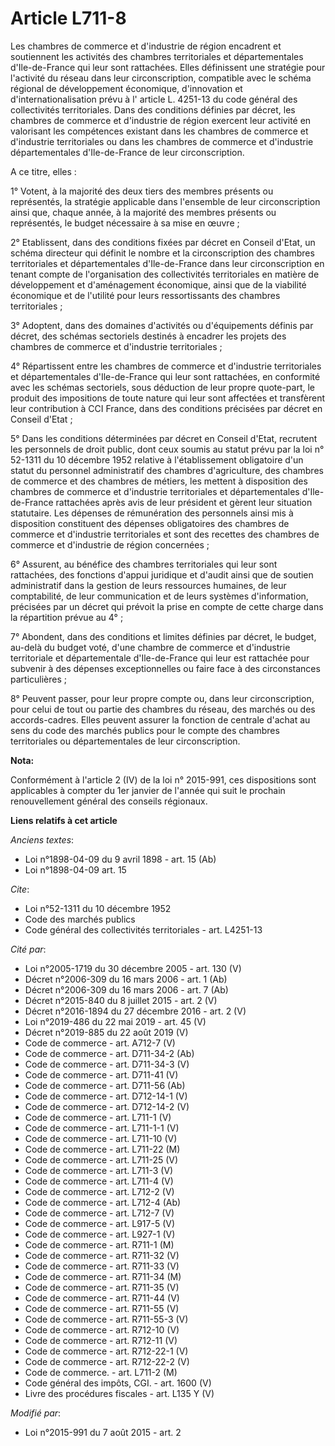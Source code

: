 # Article L711-8

Les chambres de commerce et d'industrie de région encadrent et soutiennent les activités des chambres territoriales et
départementales d'Ile-de-France qui leur sont rattachées. Elles définissent une stratégie pour l'activité du réseau dans leur
circonscription, compatible avec le schéma régional de développement économique, d'innovation et d'internationalisation prévu
à l' article L. 4251-13 du code général des collectivités territoriales. Dans des conditions définies par décret, les
chambres de commerce et d'industrie de région exercent leur activité en valorisant les compétences existant dans les chambres
de commerce et d'industrie territoriales ou dans les chambres de commerce et d'industrie départementales d'Ile-de-France de
leur circonscription.

A ce titre, elles :

1° Votent, à la majorité des deux tiers des membres présents ou représentés, la stratégie applicable dans l'ensemble de leur
circonscription ainsi que, chaque année, à la majorité des membres présents ou représentés, le budget nécessaire à sa mise en
œuvre ;

2° Etablissent, dans des conditions fixées par décret en Conseil d'Etat, un schéma directeur qui définit le nombre et la
circonscription des chambres territoriales et départementales d'Ile-de-France dans leur circonscription en tenant compte de
l'organisation des collectivités territoriales en matière de développement et d'aménagement économique, ainsi que de la
viabilité économique et de l'utilité pour leurs ressortissants des chambres territoriales ;

3° Adoptent, dans des domaines d'activités ou d'équipements définis par décret, des schémas sectoriels destinés à encadrer
les projets des chambres de commerce et d'industrie territoriales ;

4° Répartissent entre les chambres de commerce et d'industrie territoriales et départementales d'Ile-de-France qui leur sont
rattachées, en conformité avec les schémas sectoriels, sous déduction de leur propre quote-part, le produit des impositions
de toute nature qui leur sont affectées et transfèrent leur contribution à CCI France, dans des conditions précisées par
décret en Conseil d'Etat ;

5° Dans les conditions déterminées par décret en Conseil d'Etat, recrutent les personnels de droit public, dont ceux soumis
au statut prévu par la loi n° 52-1311 du 10 décembre 1952 relative à l'établissement obligatoire d'un statut du personnel
administratif des chambres d'agriculture, des chambres de commerce et des chambres de métiers, les mettent à disposition des
chambres de commerce et d'industrie territoriales et départementales d'Ile-de-France rattachées après avis de leur président
et gèrent leur situation statutaire. Les dépenses de rémunération des personnels ainsi mis à disposition constituent des
dépenses obligatoires des chambres de commerce et d'industrie territoriales et sont des recettes des chambres de commerce et
d'industrie de région concernées ;

6° Assurent, au bénéfice des chambres territoriales qui leur sont rattachées, des fonctions d'appui juridique et d'audit
ainsi que de soutien administratif dans la gestion de leurs ressources humaines, de leur comptabilité, de leur communication
et de leurs systèmes d'information, précisées par un décret qui prévoit la prise en compte de cette charge dans la
répartition prévue au 4° ;

7° Abondent, dans des conditions et limites définies par décret, le budget, au-delà du budget voté, d'une chambre de commerce
et d'industrie territoriale et départementale d'Ile-de-France qui leur est rattachée pour subvenir à des dépenses
exceptionnelles ou faire face à des circonstances particulières ;

8° Peuvent passer, pour leur propre compte ou, dans leur circonscription, pour celui de tout ou partie des chambres du
réseau, des marchés ou des accords-cadres. Elles peuvent assurer la fonction de centrale d'achat au sens du code des marchés
publics pour le compte des chambres territoriales ou départementales de leur circonscription.

**Nota:**

Conformément à l'article 2 (IV) de la loi n° 2015-991, ces dispositions sont applicables à compter du 1er janvier de l'année
qui suit le prochain renouvellement général des conseils régionaux.

**Liens relatifs à cet article**

_Anciens textes_:

  - Loi n°1898-04-09 du 9 avril 1898 - art. 15 (Ab)
  - Loi n°1898-04-09 art. 15

_Cite_:

  - Loi n°52-1311 du 10 décembre 1952
  - Code des marchés publics
  - Code général des collectivités territoriales - art. L4251-13

_Cité par_:

  - Loi n°2005-1719 du 30 décembre 2005 - art. 130 (V)
  - Décret n°2006-309 du 16 mars 2006 - art. 1 (Ab)
  - Décret n°2006-309 du 16 mars 2006 - art. 7 (Ab)
  - Décret n°2015-840 du 8 juillet 2015 - art. 2 (V)
  - Décret n°2016-1894 du 27 décembre 2016 - art. 2 (V)
  - Loi n°2019-486 du 22 mai 2019 - art. 45 (V)
  - Décret n°2019-885 du 22 août 2019 (V)
  - Code de commerce - art. A712-7 (V)
  - Code de commerce - art. D711-34-2 (Ab)
  - Code de commerce - art. D711-34-3 (V)
  - Code de commerce - art. D711-41 (V)
  - Code de commerce - art. D711-56 (Ab)
  - Code de commerce - art. D712-14-1 (V)
  - Code de commerce - art. D712-14-2 (V)
  - Code de commerce - art. L711-1 (V)
  - Code de commerce - art. L711-1-1 (V)
  - Code de commerce - art. L711-10 (V)
  - Code de commerce - art. L711-22 (M)
  - Code de commerce - art. L711-25 (V)
  - Code de commerce - art. L711-3 (V)
  - Code de commerce - art. L711-4 (V)
  - Code de commerce - art. L712-2 (V)
  - Code de commerce - art. L712-4 (Ab)
  - Code de commerce - art. L712-7 (V)
  - Code de commerce - art. L917-5 (V)
  - Code de commerce - art. L927-1 (V)
  - Code de commerce - art. R711-1 (M)
  - Code de commerce - art. R711-32 (V)
  - Code de commerce - art. R711-33 (V)
  - Code de commerce - art. R711-34 (M)
  - Code de commerce - art. R711-35 (V)
  - Code de commerce - art. R711-44 (V)
  - Code de commerce - art. R711-55 (V)
  - Code de commerce - art. R711-55-3  (V)
  - Code de commerce - art. R712-10 (V)
  - Code de commerce - art. R712-11 (V)
  - Code de commerce - art. R712-22-1 (V)
  - Code de commerce - art. R712-22-2 (V)
  - Code de commerce. - art. L711-2 (M)
  - Code général des impôts, CGI. - art. 1600 (V)
  - Livre des procédures fiscales - art. L135 Y (V)

_Modifié par_:

  - Loi n°2015-991 du 7 août 2015 - art. 2
